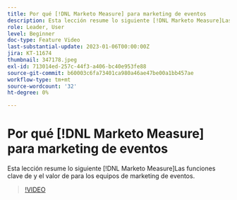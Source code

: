 ```yaml
---
title: Por qué [!DNL Marketo Measure] para marketing de eventos
description: Esta lección resume lo siguiente [!DNL Marketo Measure]Las funciones clave de y el valor de para los equipos de marketing de eventos.
role: Leader, User
level: Beginner
doc-type: Feature Video
last-substantial-update: 2023-01-06T00:00:00Z
jira: KT-11674
thumbnail: 347178.jpeg
exl-id: 713014ed-257c-44f3-a406-bc40e953fe88
source-git-commit: b60003c6fa73401ca980a46ae47be00a1bb457ae
workflow-type: tm+mt
source-wordcount: '32'
ht-degree: 0%

---
```


# Por qué [!DNL Marketo Measure] para marketing de eventos

Esta lección resume lo siguiente [!DNL Marketo Measure]Las funciones clave de y el valor de para los equipos de marketing de eventos.

>[!VIDEO](https://video.tv.adobe.com/v/347178/?quality=12&learn=on)
